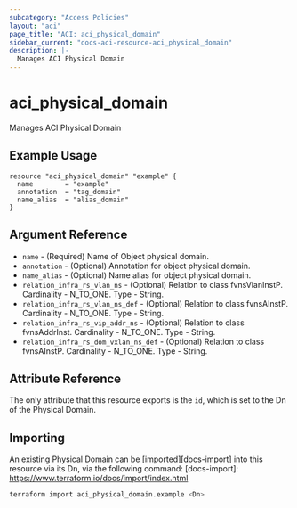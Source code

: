 ```yaml
---
subcategory: "Access Policies"
layout: "aci"
page_title: "ACI: aci_physical_domain"
sidebar_current: "docs-aci-resource-aci_physical_domain"
description: |-
  Manages ACI Physical Domain
---
```


# aci_physical_domain #

Manages ACI Physical Domain

## Example Usage ##

```hcl
resource "aci_physical_domain" "example" {
  name        = "example"
  annotation  = "tag_domain"
  name_alias  = "alias_domain"
}
```

## Argument Reference ##

* `name` - (Required) Name of Object physical domain.
* `annotation` - (Optional) Annotation for object physical domain.
* `name_alias` - (Optional) Name alias for object physical domain.
* `relation_infra_rs_vlan_ns` - (Optional) Relation to class fvnsVlanInstP. Cardinality - N_TO_ONE. Type - String.
* `relation_infra_rs_vlan_ns_def` - (Optional) Relation to class fvnsAInstP. Cardinality - N_TO_ONE. Type - String.
* `relation_infra_rs_vip_addr_ns` - (Optional) Relation to class fvnsAddrInst. Cardinality - N_TO_ONE. Type - String.
* `relation_infra_rs_dom_vxlan_ns_def` - (Optional) Relation to class fvnsAInstP. Cardinality - N_TO_ONE. Type - String.

## Attribute Reference ##

The only attribute that this resource exports is the `id`, which is set to the
Dn of the Physical Domain.

## Importing ##

An existing Physical Domain can be [imported][docs-import] into this resource via its Dn, via the following command:
[docs-import]: <https://www.terraform.io/docs/import/index.html>

```bash
terraform import aci_physical_domain.example <Dn>
```
